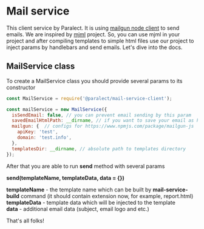Mail service
========================
This client service by Paralect. It is using [mailgun node client](https://www.npmjs.com/package/mailgun-js) to send emails.
We are inspired by [mjml](https://github.com/mjmlio/mjml) project. So, you can use mjml in your project and
after compiling templates to simple html files use our project to inject params by handlebars and send emails.
Let's dive into the docs.

MailService class
-----------------
To create a MailService class you should provide several params to its constructor
```javascript
const MailService = require('@paralect/mail-service-client');

const mailService = new MailService({
  isSendEmail: false, // you can prevent email sending by this param
  savedEmailHtmlPath: __dirname, // if you want to save your email as html in development mode
  mailgun: {  // configs for https://www.npmjs.com/package/mailgun-js
    apiKey: 'test',
    domain: 'test.info',
  },
  templatesDir: __dirname, // absolute path to templates directory
});
```

After that you are able to run **send** method with several params


**send(templateName, templateData, data = {})**

**templateName** - the template name which can be built by **mail-service-build** command (it should contain extension now, for example, report.html)<br />
**templateData** - template data which will be injected to the template <br />
**data** - additional email data (subject, email logo and etc.)

That's all folks!

